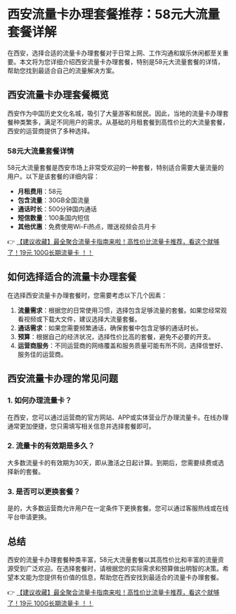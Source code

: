 # 西安流量卡办理套餐推荐：58元大流量套餐详解

在西安，选择合适的流量卡办理套餐对于日常上网、工作沟通和娱乐休闲都至关重要。本文将为您详细介绍西安流量卡办理套餐，特别是58元大流量套餐的详情，帮助您找到最适合自己的流量解决方案。

## 西安流量卡办理套餐概览

西安作为中国历史文化名城，吸引了大量游客和居民。因此，当地的流量卡办理套餐种类繁多，满足不同用户的需求。从基础的月租套餐到高性价比的大流量套餐，西安的运营商提供了多种选择。

### 58元大流量套餐详情

58元大流量套餐是西安市场上非常受欢迎的一种套餐，特别适合需要大量流量的用户。以下是该套餐的详细内容：

- **月租费用**：58元
- **包含流量**：30GB全国流量
- **通话时长**：500分钟国内通话
- **短信数量**：100条国内短信
- **其他优惠**：免费使用Wi-Fi热点，赠送视频会员月卡

👉 [【建议收藏】最全聚合流量卡指南来啦！高性价比流量卡推荐，看这个就够了！19元 100G长期流量卡 ！！](https://bit.ly/Liuliangka)

## 如何选择适合的流量卡办理套餐

在选择西安流量卡办理套餐时，您需要考虑以下几个因素：

1. **流量需求**：根据您的日常使用习惯，选择包含足够流量的套餐。如果您经常观看视频或下载大文件，建议选择大流量套餐。
2. **通话需求**：如果您需要频繁通话，确保套餐中包含足够的通话时长。
3. **预算**：根据自己的经济状况，选择性价比高的套餐，避免不必要的开支。
4. **运营商服务**：不同运营商的网络覆盖和服务质量可能有所不同，选择信誉好、服务佳的运营商。

## 西安流量卡办理的常见问题

### 1. 如何办理流量卡？

在西安，您可以通过运营商的官方网站、APP或实体营业厅办理流量卡。在线办理通常更加便捷，您只需填写相关信息并选择套餐即可。

### 2. 流量卡的有效期是多久？

大多数流量卡的有效期为30天，即从激活之日起计算。到期后，您需要续费或选择新的套餐。

### 3. 是否可以更换套餐？

是的，大多数运营商允许用户在一定条件下更换套餐。您可以通过客服热线或在线平台申请更换。

## 总结

西安的流量卡办理套餐种类丰富，58元大流量套餐以其高性价比和丰富的流量资源受到广泛欢迎。在选择套餐时，请根据您的实际需求和预算做出明智的决策。希望本文能为您提供有价值的信息，帮助您在西安找到最适合的流量卡办理套餐。

👉 [【建议收藏】最全聚合流量卡指南来啦！高性价比流量卡推荐，看这个就够了！19元 100G长期流量卡 ！！](https://bit.ly/Liuliangka)